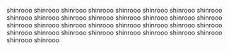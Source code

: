 shinrooo
shinrooo
shinrooo
shinrooo
shinrooo
shinrooo
shinrooo
shinrooo
shinrooo
shinrooo
shinrooo
shinrooo
shinrooo
shinrooo
shinrooo
shinrooo
shinrooo
shinrooo
shinrooo
shinrooo
shinrooo
shinrooo
shinrooo
shinrooo
shinrooo
shinrooo
shinrooo
shinrooo
shinrooo
shinrooo
shinrooo
shinrooo
shinrooo
shinrooo

